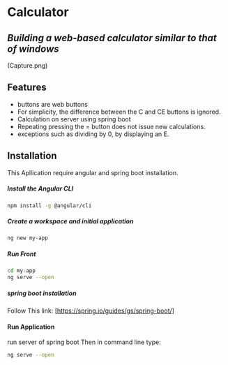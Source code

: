  # Calculator
## _Building a web-based calculator similar to that of windows_
(Capture.png)
## Features
- buttons are web buttons
- For simplicity, the difference between the C and CE buttons is ignored.
- Calculation on server using spring boot
- Repeating pressing the = button does not issue new calculations.
- exceptions such as dividing by 0, by displaying an E.

## Installation
This Apllication require angular and spring boot installation.
##### Install the Angular CLI
```sh
npm install -g @angular/cli
```
##### Create a workspace and initial application
```sh
ng new my-app
```
##### Run Front 
```sh
cd my-app
ng serve --open
```
##### spring boot installation
Follow This link:
[https://spring.io/guides/gs/spring-boot/]

#### Run Application

run server of spring boot
Then in command line type:
```sh
ng serve --open
```

